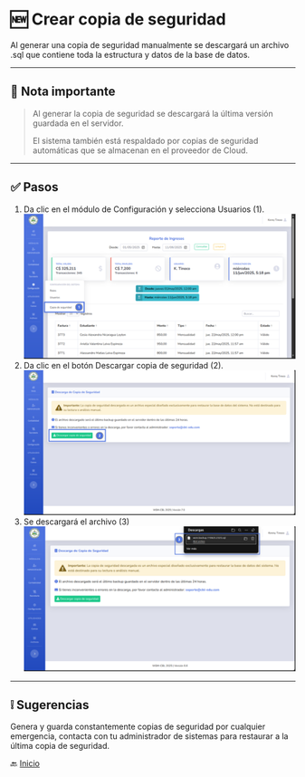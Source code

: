 # 🆕 Crear copia de seguridad

Al generar una copia de seguridad manualmente se descargará un archivo .sql que contiene toda la estructura y datos de la base de datos.

---

## 📝 Nota importante

> Al generar la copia de seguridad se descargará la última versión guardada en el servidor.
> 
> El sistema también está respaldado por copias de seguridad automáticas que se almacenan en el proveedor de Cloud.

---

## ✅ Pasos

1. Da clic en el módulo de Configuración y selecciona Usuarios (1).
   ![](../../assets/Backup/1.png)
2. Da clic en el botón Descargar copia de seguridad (2).
   ![](../../assets/Backup/2.png)
3. Se descargará el archivo (3)
   ![](../../assets/Backup/3.png)

---

## ❕ Sugerencias

Genera y guarda constantemente copias de seguridad por cualquier emergencia, contacta con tu administrador de sistemas para restaurar a la última copia de seguridad.

🔙 [Inicio](../../Index.md)


